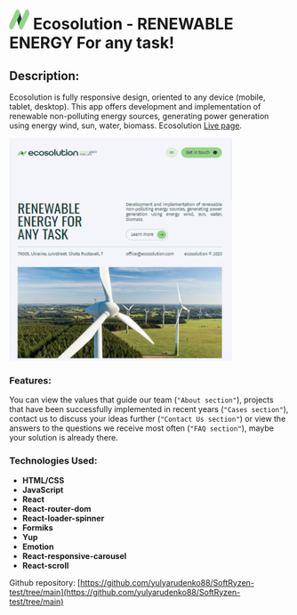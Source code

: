 # <img src="./public/favicon.svg" alt="Ecosolution - RENEWABLE ENERGY For any task!" width="36" height="36"> Ecosolution - RENEWABLE ENERGY For any task!

## Description:
Ecosolution is fully responsive design, oriented to any device (mobile, tablet, desktop).
This app offers development and implementation of renewable non-polluting energy sources, generating power generation using energy wind, sun, water, biomass.
Ecosolution [Live page](https://yulyarudenko88.github.io/SoftRyzen-test/).

<span>
<img src="./public/ecosolution.png" width="400" height="400" title="main page">
</span>

### Features:
 You can view the values ​​that guide our team (`"About section"`), projects that have been successfully implemented in recent years (`"Cases section"`), contact us to discuss your ideas further (`"Contact Us section"`) or view the answers to the questions we receive most often (`"FAQ section"`), maybe your solution is already there.

### Technologies Used:
- **HTML/CSS** 
- **JavaScript** 
- **React** 
- **React-router-dom** 
- **React-loader-spinner** 
- **Formiks** 
- **Yup** 
- **Emotion**
- **React-responsive-carousel**
- **React-scroll**

Github repository: [https://github.com/yulyarudenko88/SoftRyzen-test/tree/main](https://github.com/yulyarudenko88/SoftRyzen-test/tree/main)